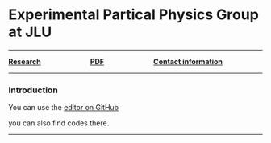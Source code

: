 # Experimental Partical Physics Group at JLU

------



[**Research**](research.md)&emsp;&emsp;&emsp;&emsp;&emsp;&emsp;&emsp;[**PDF**](pdf.md)&emsp;&emsp;&emsp;&emsp;&emsp;&emsp;&emsp;[**Contact information**](information.md)



------



### Introduction

You can use the [editor on GitHub](https://github.com/liaoyp0615/liaoyp0615.github.io/edit/master/README.md)

you can also find codes there.

------



